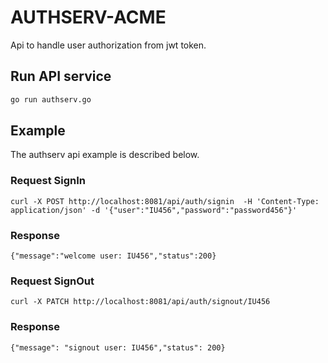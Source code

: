 # AUTHSERV-ACME

Api to handle user authorization from jwt token.

## Run API service
```bash
go run authserv.go
```

## Example

The authserv api example is described below.

### Request SignIn

`curl -X POST http://localhost:8081/api/auth/signin  -H 'Content-Type: application/json' -d '{"user":"IU456","password":"password456"}'`

### Response
`{"message":"welcome user: IU456","status":200}`

### Request SignOut

`curl -X PATCH http://localhost:8081/api/auth/signout/IU456`

### Response

`{"message": "signout user: IU456","status": 200}`
